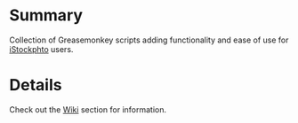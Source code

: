 # Summary #

Collection of Greasemonkey scripts adding functionality and ease of use for [iStockphto](http://www.istockphoto.com) users.

# Details #

Check out the [Wiki](http://code.google.com/p/istock-greasemonkey-tools/w/list) section for information.

